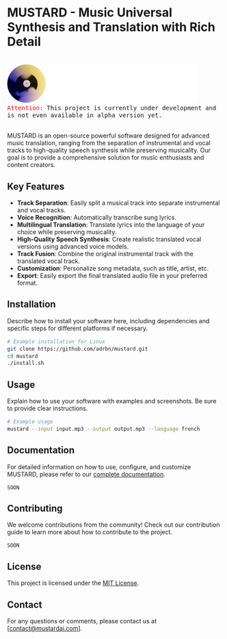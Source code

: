 # MUSTARD - Music Universal Synthesis and Translation with Rich Detail

<br>
<img src="assets/mustard_logo.png" alt="MUSTARD Logo" width="444">
<br>

<kbd>
<font color="red">Attention:</font> This project is currently under development and is not even available in alpha version yet.
</kbd>

<br>
<br>

MUSTARD is an open-source powerful software designed for advanced music translation, ranging from the separation of instrumental and vocal tracks to high-quality speech synthesis while preserving musicality. Our goal is to provide a comprehensive solution for music enthusiasts and content creators.

## Key Features

- **Track Separation**: Easily split a musical track into separate instrumental and vocal tracks.
- **Voice Recognition**: Automatically transcribe sung lyrics.
- **Multilingual Translation**: Translate lyrics into the language of your choice while preserving musicality.
- **High-Quality Speech Synthesis**: Create realistic translated vocal versions using advanced voice models.
- **Track Fusion**: Combine the original instrumental track with the translated vocal track.
- **Customization**: Personalize song metadata, such as title, artist, etc.
- **Export**: Easily export the final translated audio file in your preferred format.

## Installation

Describe how to install your software here, including dependencies and specific steps for different platforms if necessary.

```bash
# Example installation for Linux
git clone https://github.com/adrbn/mustard.git
cd mustard
./install.sh
```

## Usage

Explain how to use your software with examples and screenshots. Be sure to provide clear instructions.

```bash
# Example usage
mustard --input input.mp3 --output output.mp3 --language french
```

## Documentation

For detailed information on how to use, configure, and customize MUSTARD, please refer to our [complete documentation](link-to-docs).

```
SOON
```

## Contributing

We welcome contributions from the community! Check out our contribution guide to learn more about how to contribute to the project.

```
SOON
```

## License

This project is licensed under the [MIT License](LICENSE).

## Contact

For any questions or comments, please contact us at [contact@mustardai.com].
